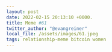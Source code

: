 ```yaml
---
layout: post
date: 2022-02-15 20:13:10 +0000.
title: Meme #61
twitter_author: "@evangreiner"
local_file: /assets/images/61.jpeg
tags: relationship-meme bitcoin women
---
```

